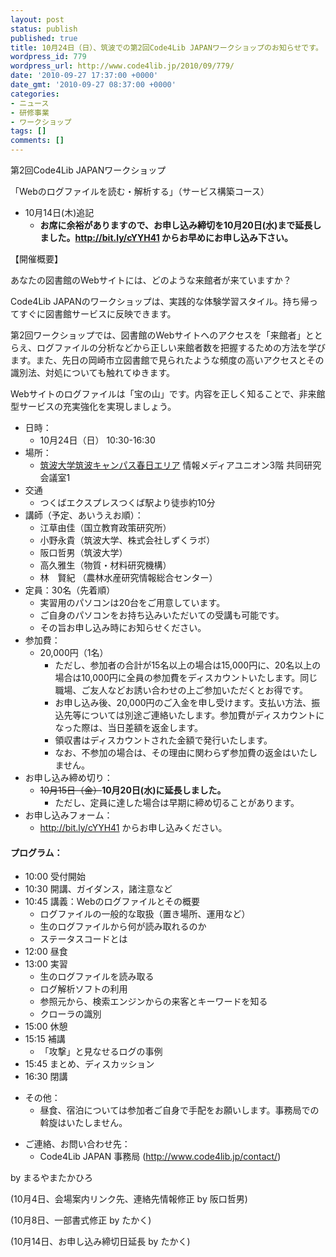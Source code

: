 ```yaml
---
layout: post
status: publish
published: true
title: 10月24日（日）、筑波での第2回Code4Lib JAPANワークショップのお知らせです。
wordpress_id: 779
wordpress_url: http://www.code4lib.jp/2010/09/779/
date: '2010-09-27 17:37:00 +0000'
date_gmt: '2010-09-27 08:37:00 +0000'
categories:
- ニュース
- 研修事業
- ワークショップ
tags: []
comments: []
---
```

<div class="section">
<p>第2回Code4Lib JAPANワークショップ</p>
<p>「Webのログファイルを読む・解析する」（サービス構築コース）</p>
<ul>
<li>10月14日(木)追記
<ul>
<li><span style="font-weight:bold;">お席に余裕がありますので、お申し込み締切を10月20日(水)まで延長しました。<a href="http://bit.ly/cYYH41" target="_blank">http://bit.ly/cYYH41</a> からお早めにお申し込み下さい。</span></li>
</ul>
</li>
</ul>
<p>【開催概要】</p>
<p>あなたの図書館のWebサイトには、どのような来館者が来ていますか？</p>
<p>Code4Lib JAPANのワークショップは、実践的な体験学習スタイル。持ち帰ってすぐに図書館サービスに反映できます。</p>
<p>第2回ワークショップでは、図書館のWebサイトへのアクセスを「来館者」ととらえ、ログファイルの分析などから正しい来館者数を把握するための方法を学びます。また、先日の岡崎市立図書館で見られたような頻度の高いアクセスとその識別法、対処についても触れてゆきます。</p>
<p>Webサイトのログファイルは「宝の山」です。内容を正しく知ることで、非来館型サービスの充実強化を実現しましょう。</p>
<ul>
<li>日時：
<ul>
<li>10月24日（日） 10:30-16:30</li>
</ul>
</li>
<li>場所：
<ul>
<li><a href="http://inf.tsukuba.ac.jp/access.shtml" target="_blank">筑波大学筑波キャンパス春日エリア</a> 情報メディアユニオン3階 共同研究会議室1</li>
</ul>
</li>
<li>交通
<ul>
<li>つくばエクスプレスつくば駅より徒歩約10分</li>
</ul>
</li>
<li>講師（予定、あいうえお順）：
<ul>
<li>江草由佳（国立教育政策研究所）</li>
<li>小野永貴（筑波大学、株式会社しずくラボ）</li>
<li>阪口哲男（筑波大学）</li>
<li>高久雅生（物質・材料研究機構）</li>
<li>林　賢紀 （農林水産研究情報総合センター）</li>
</ul>
</li>
<li>定員：30名（先着順）
<ul>
<li>実習用のパソコンは20台をご用意しています。</li>
<li>ご自身のパソコンをお持ち込みいただいての受講も可能です。</li>
<li>その旨お申し込み時にお知らせください。</li>
</ul>
</li>
<li>参加費：
<ul>
<li>20,000円（1名）
<ul>
<li>ただし、参加者の合計が15名以上の場合は15,000円に、20名以上の場合は10,000円に全員の参加費をディスカウントいたします。同じ職場、ご友人などお誘い合わせの上ご参加いただくとお得です。</li>
<li>お申し込み後、20,000円のご入金を申し受けます。支払い方法、振込先等については別途ご連絡いたします。参加費がディスカウントになった際は、当日差額を返金します。</li>
<li>領収書はディスカウントされた金額で発行いたします。</li>
<li>なお、不参加の場合は、その理由に関わらず参加費の返金はいたしません。</li>
</ul>
</li>
</ul>
</li>
<li>お申し込み締め切り：
<ul>
<li><del datetime="2010-10-14T17:11:09+09:00">10月15日（金）</del><span style="font-weight:bold;">10月20日(水)に延長しました。</span>
<ul>
<li>ただし、定員に達した場合は早期に締め切ることがあります。</li>
</ul>
</li>
</ul>
</li>
<li>お申し込みフォーム：
<ul>
<li><a href="http://bit.ly/cYYH41" target="_blank">http://bit.ly/cYYH41</a> からお申し込みください。</li>
</ul>
</li>
</ul>
<h4>プログラム：</h4>
<ul>
<li>10:00 受付開始</li>
<li>10:30 開講、ガイダンス，諸注意など</li>
<li>10:45 講義：Webのログファイルとその概要
<ul>
<li>ログファイルの一般的な取扱（置き場所、運用など）</li>
<li>生のログファイルから何が読み取れるのか</li>
<li>ステータスコードとは</li>
</ul>
</li>
<li>12:00 昼食</li>
<li>13:00 実習
<ul>
<li>生のログファイルを読み取る</li>
<li>ログ解析ソフトの利用</li>
<li>参照元から、検索エンジンからの来客とキーワードを知る</li>
<li>クローラの識別</li>
</ul>
</li>
<li>15:00 休憩</li>
<li>15:15 補講
<ul>
<li>「攻撃」と見なせるログの事例</li>
</ul>
</li>
<li>15:45 まとめ、ディスカッション</li>
<li>16:30 閉講</li>
</ul>
<ul>
<li>その他：
<ul>
<li>昼食、宿泊については参加者ご自身で手配をお願いします。事務局での斡旋はいたしません。</li>
</ul>
</li>
</ul>
<ul>
<li>ご連絡、お問い合わせ先：
<ul>
<li>Code4Lib JAPAN 事務局 (<a href="http://www.code4lib.jp/contact/" target="_blank">http://www.code4lib.jp/contact/</a>)</li>
</ul>
</li>
</ul>
<p>by まるやまたかひろ</p>
<p>(10月4日、会場案内リンク先、連絡先情報修正 by 阪口哲男)</p>
<p>(10月8日、一部書式修正 by たかく)</p>
<p>(10月14日、お申し込み締切日延長 by たかく)</p>
</div>
